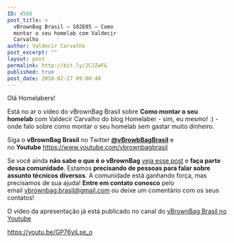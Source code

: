 ```yaml
---
ID: 4566
post_title: >
  vBrownBag Brasil – S02E05 – Como
  montar o seu homelab com Valdecir
  Carvalho
author: Valdecir Carvalho
post_excerpt: ""
layout: post
permalink: http://bit.ly/2CJZwFG
published: true
post_date: 2018-02-27 09:00:40
---
```

Olá Homelabers!

Está no ar o vídeo do vBrownBag Brasil sobre <strong>Como montar o seu homelab</strong> com Valdecir Carvalho do blog Homelaber - sim, eu mesmo! :) - onde falo sobre como montar o seu homelab sem gastar muito dinheiro.

Siga o <strong>vBrownBag Brasil</strong> no Twitter <strong><a href="https://twitter.com/vBrowbBagBrasil" target="_blank" rel="nofollow noopener">@vBrowbBagBrasil</a></strong> e no <strong>Youtube</strong> <a href="https://www.youtube.com/vbrownbagbrasil" target="_blank" rel="noopener">https://www.youtube.com/vbrownbagbrasil</a>

Se você ainda <strong>não sabe o que é o vBrownBag</strong> <a href="http://homelaber.com.br/comunidade-vbrownbag-chega-ao-brasil-com-conteudo-em-portugues/" target="_blank" rel="noopener">veja esse post</a> e <strong>faça parte dessa comunidade</strong>. Estamos <strong>precisando de pessoas para falar sobre assunto técnicos diversos</strong>. A comunidade está ganhando força, mas precisamos de sua ajuda! <strong>Entre em contato conosco</strong> pelo email vbrownbag.brasil@gmail.com ou deixe um comentário com os seus contatos!

O vídeo da apresentação já está publicado no canal do <a href="https://www.youtube.com/vbrownbagbrasil" target="_blank" rel="noopener">vBrownBag Brasil no Youtube</a>

https://youtu.be/GP76yjLse_o